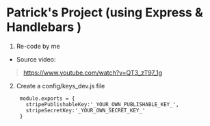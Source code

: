 <!-- prettier-ignore -->
# Patrick's Project (using Express & Handlebars )

1. Re-code by me

- Source video:

> https://www.youtube.com/watch?v=QT3_zT97_1g

2. Create a config/keys_dev.js file


        module.exports = {
          stripePublishableKey:'_YOUR_OWN_PUBLISHABLE_KEY_',
          stripeSecretKey:'_YOUR_OWN_SECRET_KEY_'
        }
